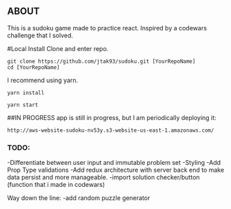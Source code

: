 ## ABOUT
This is a sudoku game made to practice react. Inspired by a codewars challenge that I solved.

#Local Install
Clone and enter repo.
```
git clone https://github.com/jtak93/sudoku.git [YourRepoName]
cd [YourRepoName]
```

I recommend using yarn.

```
yarn install
```

```
yarn start
```

##IN PROGRESS
app is still in progress, but I am periodically deploying it:
```
http://aws-website-sudoku-nv53y.s3-website-us-east-1.amazonaws.com/
```

### TODO:
-Differentiate between user input and immutable problem set
-Styling
-Add Prop Type validations
-Add redux architecture with server back end to make data persist and more manageable.
-import solution checker/button (function that i made in codewars)

Way down the line:
-add random puzzle generator
